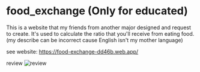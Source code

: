 # food_exchange (Only for educated)
This is a website that my friends from another major designed and request to create. It's used to calculate the ratio that you'll receive from eating food.
(my describe can be incorrect cause English isn't my mother language)

see website: https://food-exchange-dd46b.web.app/

review
![review](https://github.com/Arzeezar/food_exchange/blob/main/review_img/food_ex.png)

